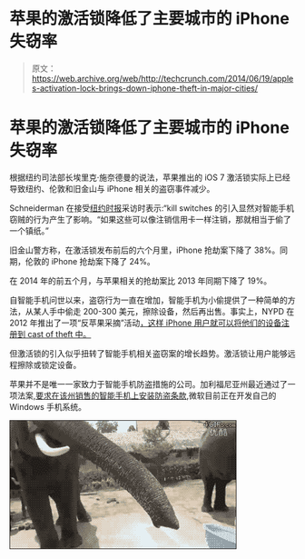 # 苹果的激活锁降低了主要城市的 iPhone 失窃率

> 原文：<https://web.archive.org/web/http://techcrunch.com/2014/06/19/apples-activation-lock-brings-down-iphone-theft-in-major-cities/>

# 苹果的激活锁降低了主要城市的 iPhone 失窃率

根据纽约司法部长埃里克·施奈德曼的说法，苹果推出的 iOS 7 激活锁实际上已经导致纽约、伦敦和旧金山与 iPhone 相关的盗窃事件减少。

Schneiderman 在接受[纽约时报](https://web.archive.org/web/20230331102224/http://bits.blogs.nytimes.com/2014/06/19/antitheft-technology-led-to-a-dip-in-iphone-thefts-in-some-cities-police-say/?_php=true&_type=blogs&_php=true&_type=blogs&_php=true&_type=blogs&_r=2&&)采访时表示:“kill switches 的引入显然对智能手机窃贼的行为产生了影响。“如果这些可以像注销信用卡一样注销，那就相当于偷了一个镇纸。”

旧金山警方称，在激活锁发布前后的六个月里，iPhone 抢劫案下降了 38%。同期，伦敦的 iPhone 抢劫案下降了 24%。

在 2014 年的前五个月，与苹果相关的抢劫案比 2013 年同期下降了 19%。

自智能手机问世以来，盗窃行为一直在增加，智能手机为小偷提供了一种简单的方法，从某人手中偷走 200-300 美元，擦除设备，然后再出售。事实上，NYPD 在 2012 年推出了一项“反苹果采摘”活动[，这样 iPhone 用户就可以将他们的设备注册到 cast of theft 中。](https://web.archive.org/web/20230331102224/https://techcrunch.com/2012/09/25/nypd-launches-anti-apple-picking-campaign-to-protect-iphone-owners-from-thefts/)

但激活锁的引入似乎扭转了智能手机相关盗窃案的增长趋势。激活锁让用户能够远程擦除或锁定设备。

苹果并不是唯一一家致力于智能手机防盗措施的公司。加利福尼亚州最近通过了一项法案[,要求在该州销售的智能手机上安装防盗条款](https://web.archive.org/web/20230331102224/http://bits.blogs.nytimes.com/2014/05/08/with-a-change-of-heart-california-senate-approves-smartphone-kill-switch-law/),微软目前正在开发自己的 Windows 手机系统。

![iphonetheft](img/fa96a12383784317734c03bf03bf7293.png)